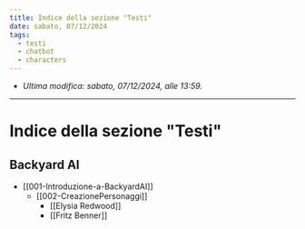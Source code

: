 ```yaml
---
title: Indice della sezione "Testi"
date: sabato, 07/12/2024
tags:
  - testi
  - chatbot
  - characters
---
```


- *Ultima modifica: sabato, 07/12/2024, alle 13:59.*

---

# Indice della sezione "Testi"

## Backyard AI

- [[001-Introduzione-a-BackyardAI]]
	- [[002-CreazionePersonaggi]]
		- [[Elysia Redwood]]
		- [[Fritz Benner]]
